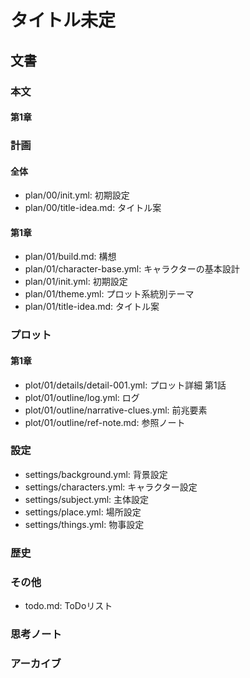 # タイトル未定
## 文書
### 本文
#### 第1章

### 計画
#### 全体
- plan/00/init.yml:      初期設定
- plan/00/title-idea.md: タイトル案

#### 第1章
- plan/01/build.md:           構想
- plan/01/character-base.yml: キャラクターの基本設計
- plan/01/init.yml:           初期設定
- plan/01/theme.yml:          プロット系統別テーマ
- plan/01/title-idea.md:      タイトル案

### プロット
#### 第1章
- plot/01/details/detail-001.yml:      プロット詳細 第1話
- plot/01/outline/log.yml:             ログ
- plot/01/outline/narrative-clues.yml: 前兆要素
- plot/01/outline/ref-note.md:         参照ノート

### 設定
- settings/background.yml: 背景設定
- settings/characters.yml: キャラクター設定
- settings/subject.yml:    主体設定
- settings/place.yml:      場所設定
- settings/things.yml:     物事設定

### 歴史

### その他
- todo.md: ToDoリスト

### 思考ノート

### アーカイブ

